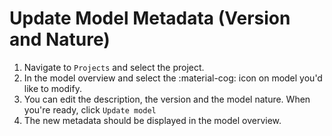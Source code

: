 <!--
 ~ SPDX-FileCopyrightText: Copyright DB InfraGO AG and contributors
 ~ SPDX-License-Identifier: Apache-2.0
 -->

# Update Model Metadata (Version and Nature)

1. Navigate to `Projects` and select the project.
1. In the model overview and select the :material-cog: icon on model you'd like
   to modify.
1. You can edit the description, the version and the model nature. When you're
   ready, click `Update model`
1. The new metadata should be displayed in the model overview.
